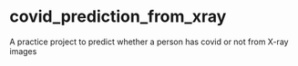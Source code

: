 # covid_prediction_from_xray
A practice project  to predict whether a person has covid or not from X-ray images
